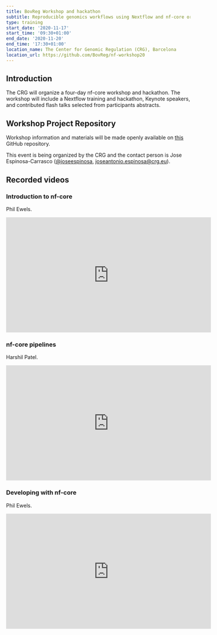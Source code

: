 ```yaml
---
title: BovReg Workshop and hackathon
subtitle: Reproducible genomics workflows using Nextflow and nf-core organized by The Center for Genomic Regulation (CRG), Barcelona
type: training
start_date: '2020-11-17'
start_time: '09:30+01:00'
end_date: '2020-11-20'
end_time: '17:30+01:00'
location_name: The Center for Genomic Regulation (CRG), Barcelona
location_url: https://github.com/BovReg/nf-workshop20
---
```


## Introduction

The CRG will organize a four-day nf-core workshop and hackathon. The workshop will include a Nextflow training and
hackathon, Keynote speakers, and contributed flash talks selected from participants abstracts.

## Workshop Project Repository

Workshop information and materials will be made openly available on [this](https://github.com/BovReg/nf-workshop20/)
GitHub repository.

This event is being organized by the CRG and the contact person is Jose Espinosa-Carrasco ([@joseespinosa](https://github.com/joseespinosa),
[joseantonio.espinosa@crg.eu](mailto:joseantonio.espinosa@crg.eu)).

## Recorded videos

### Introduction to nf-core

Phil Ewels.

<div class="ratio ratio-16x9">
    <iframe width="560" height="315" src="https://www.youtube.com/embed/-GcuxoIpfOc" frameborder="0" allow="accelerometer; autoplay; clipboard-write; encrypted-media; gyroscope; picture-in-picture" allowfullscreen></iframe>
</div>

### nf-core pipelines

Harshil Patel.

<div class="ratio ratio-16x9">
    <iframe width="560" height="315" src="https://www.youtube.com/embed/hCGuF9bA9ho" frameborder="0" allow="accelerometer; autoplay; clipboard-write; encrypted-media; gyroscope; picture-in-picture" allowfullscreen></iframe>
</div>

### Developing with nf-core

Phil Ewels.

<div class="ratio ratio-16x9">
    <iframe width="560" height="315" src="https://www.youtube.com/embed/lUJ1L-qDeXM" frameborder="0" allow="accelerometer; autoplay; clipboard-write; encrypted-media; gyroscope; picture-in-picture" allowfullscreen></iframe>
</div>
